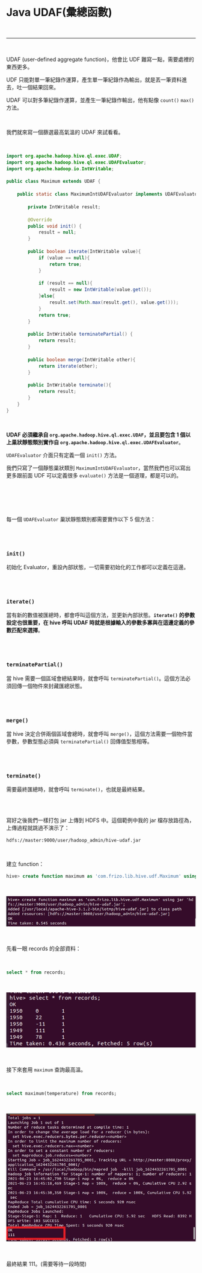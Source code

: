 # Java UDAF(彙總函數)

<br>

---

<br>


UDAF (user-defined aggregate function)，他會比 UDF 難寫一點，需要處裡的東西更多。

UDF 只能對單一筆紀錄作運算，產生單一筆紀錄作為輸出，就是丟一筆資料進去，吐一個結果回來。

UDAF 可以對多筆紀錄作運算，並產生一筆紀錄作輸出，他有點像 `count()` `max()` 方法。

<br>

我們就來寫一個篩選最高氣溫的 UDAF 來試看看。

<br>

```java
import org.apache.hadoop.hive.ql.exec.UDAF;
import org.apache.hadoop.hive.ql.exec.UDAFEvaluator;
import org.apache.hadoop.io.IntWritable;

public class Maximum extends UDAF {

    public static class MaximumIntUDAFEvaluator implements UDAFEvaluator{

        private IntWritable result;

        @Override
        public void init() {
            result = null;
        }

        public boolean iterate(IntWritable value){
            if (value == null){
                return true;
            }

            if (result == null){
                result = new IntWritable(value.get());
            }else{
                result.set(Math.max(result.get(), value.get()));
            }
            return true;
        }

        public IntWritable terminatePartial() {
            return result;
        }

        public boolean merge(IntWritable other){
            return iterate(other);
        }

        public IntWritable terminate(){
            return result;
        }
    }
}
```

<br>

__UDAF 必須繼承自 `org.apache.hadoop.hive.ql.exec.UDAF`，並且要包含 1 個以上巢狀靜態類別實作自 `org.apache.hadoop.hive.ql.exec.UDAFEvaluator`__。

`UDAFEvaluator` 介面只有定義一個 `init()` 方法。

我們只寫了一個靜態巢狀類別 `MaximumIntUDAFEvaluator`，當然我們也可以寫出更多跟前面 UDF 可以定義很多 `evaluate()` 方法是一個道理，都是可以的。

<br>
<br>
<br>
<br>

每一個 `UDAFEvaluator` 巢狀靜態類別都需要實作以下 5 個方法：

<br>
<br>

### `init()`

初始化 Evaluator，重設內部狀態，一切需要初始化的工作都可以定義在這邊。

<br>
<br>

### `iterate()`

當有新的數值被匯總時，都會呼叫這個方法，並更新內部狀態。__`iterate()` 的參數設定也很重要，在 hive 呼叫 UDAF 時就是根據輸入的參數多寡與在這邊定義的參數匹配來選擇__。

<br>
<br>

### `terminatePartial()`

當 hive 需要一個區域會總結果時，就會呼叫 `terminatePartial()`。這個方法必須回傳一個物件來封藏匯總狀態。

<br>
<br>

### `merge()`

當 hive 決定合併兩個區域會總時，就會呼叫 `merge()`，這個方法需要一個物件當參數，參數型態必須與 `terminatePartial()` 回傳值型態相等。

<br>
<br>

### `terminate()`

需要最終匯總時，就會呼叫 `terminate()`，也就是最終結果。

<br>
<br>

寫好之後我們一樣打包 jar 上傳到 HDFS 中。這個範例中我的 jar 檔存放路徑為，上傳過程就跳過不演示了：

`hdfs://master:9000/user/hadoop_admin/hive-udaf.jar`

<br>

建立 function：

```sql
hive> create function maximum as 'com.frizo.lib.hive.udf.Maximum' using jar 'hdfs://master:9000/user/hadoop_admin/hive-udaf.jar';
```

<br>

![1](imgs/1.jpg)

<br>


先看一眼 records 的全部資料：

<br>

```sql
select * from records;
```

<br>

![2](imgs/2.jpg)

<br>

接下來套用 `maximum` 查詢最高溫。

<br>

```sql
select maximum(temperature) from records;
```

<br>

![3](imgs/3.jpg)

<br>

最終結果 111。(需要等待一段時間)